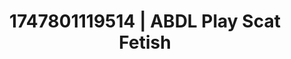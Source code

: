 ---
categories:
- Erotic focus
- Mirror play
- Hands-on body
- Caressing curves
- Creative kink
image: /assets/images/1747801119514.jpg
layout: post
seo:
  description: Featured content with exclusive Scat Fetish, ABDL Play. HD images available.
  keywords: Scat Fetish, ABDL Play
  og_image: /assets/images/1747801119514.jpg
  schema_type: VisualArtwork
tags:
- ABDL Play
- '#1747801119514'
- Scat Fetish
title: 1747801119514 | ABDL Play Scat Fetish
---